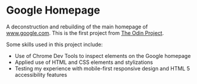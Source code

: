 # Google Homepage

A deconstruction and rebuilding of the main homepage of www.google.com. This is the first project from [The Odin Project](https://www.theodinproject.com/).

Some skills used in this project include:

- Use of Chrome Dev Tools to inspect elements on the Google homepage
- Applied use of HTML and CSS elements and stylizations
- Testing my experience with mobile-first responsive design and HTML 5 accessibility features
